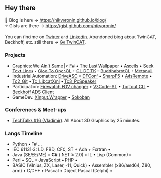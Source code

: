 ## Hey there

📜️ Blog is here &rarr; https://nikvoronin.github.io/blog/<br/>
⭐️ Gists are there &rarr; https://gist.github.com/nikvoronin/

You can find me on [Twitter](https://twitter.com/cutdabrain/) and [LinkedIn](https://www.linkedin.com/in/nikolai-voronin/). Abandoned blog about TwinCAT, Beckhoff, etc. still there &rarr; [Go TwinCAT](https://gotwincat.blogspot.com/).

### Projects

- Graphics: [We Ain't Same](https://github.com/nikvoronin/we-aint-same) |> [F#](https://github.com/nikvoronin/we-aint-same-fsharp) • [The Last Wallpaper](https://github.com/nikvoronin/LastWallpaper) • [Asceils](https://github.com/nikvoronin/Asceils) • [Seek Text Lines](https://github.com/nikvoronin/SeekTextLines) • [Cloo To OpenGL](https://github.com/nikvoronin/ClooToOpenGL) • [GL DE TK](https://github.com/nikvoronin/GLDETK) • [BuddhabrotCL](https://github.com/nikvoronin/BuddhabrotCL) • [Metanull](https://github.com/nikvoronin/Metanull)
- Industrial Automation: [DriveASC](https://github.com/nikvoronin/DriveAsc) • [DFConf](https://github.com/nikvoronin/DFConf) • [SharpF5](https://github.com/nikvoronin/SharpF5) • [AdsRemote](https://github.com/nikvoronin/AdsRemote) • [Tc2_Git](https://github.com/nikvoronin/Tc2_Git) • [Tc_LibcatXml](https://github.com/nikvoronin/Tc_LibcatXml) • [Tc3_PcSpeaker](https://github.com/nikvoronin/Tc3_PcSpeaker)
- Participation: [Firewatch FOV changer](https://github.com/nikvoronin/firewatch-fov-changer) • [VSCode-ST](https://github.com/nikvoronin/vscode-st) • [Toptout CLI](https://github.com/nikvoronin/toptout-cli) • [Beckhoff ADS Client](https://github.com/nikvoronin/adsclient)
- GameDev: [XInput.Wrapper](https://github.com/nikvoronin/XInput.Wrapper) • [Sokoban](https://github.com/nikvoronin/Sokoban)

### Conferences &amp; Meet-ups

- [TechTalks #16 (Vladimir)](https://github.com/nikvoronin/techtalks-16-vladimir). All About 3D Graphics by 25 minutes.

### Langs Timeline

- Python • F# ...
- IEC 61131-3: LD, FBD, CFC, ST + Ada + Fortran •
- Java (SE/EE/ME) • **C#** (.NET ≥ 2.0) • IL • Lisp (Common) •
- Perl • SQL • JavaScript • PHP •
- BASIC (Vilnius, ZX, Laser, -11, Quick) • Assembler (x86/amd64, Z80, arm) • C/С++ • Pascal • Object Pascal (Delphi) •
